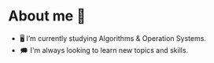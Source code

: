 # About me 🙂



- 🖥 I’m currently studying Algorithms & Operation Systems.
- 🗯 I'm always looking to learn new topics and skills.
